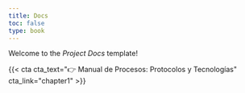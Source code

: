 ```yaml
---
title: Docs
toc: false
type: book
---
```


Welcome to the _Project Docs_ template!

{{< cta cta_text="👉 Manual de Procesos: Protocolos y Tecnologías" cta_link="chapter1" >}}
